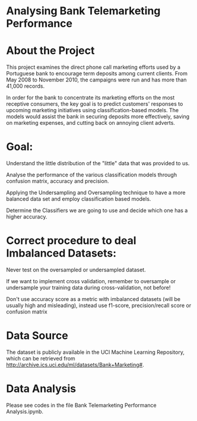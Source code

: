 # Analysing Bank Telemarketing Performance

# About the Project
This project examines the direct phone call marketing efforts used by a Portuguese bank to encourage term deposits among current clients. From May 2008 to November 2010, the campaigns were run and has more than 41,000 records.

In order for the bank to concentrate its marketing efforts on the most receptive consumers, the key goal is to predict customers' responses to upcoming marketing initiatives using classification-based models. The models would assist the bank in securing deposits more effectively, saving on marketing expenses, and cutting back on annoying client adverts.

# Goal:

Understand the little distribution of the "little" data that was provided to us.

Analyse the performance of the various classification models through confusion matrix, accuracy and precision.

Applying the Undersampling and Oversampling technique to have a more balanced data set and employ classification based models. 

Determine the Classifiers we are going to use and decide which one has a higher accuracy.

# Correct procedure to deal Imbalanced Datasets:

Never test on the oversampled or undersampled dataset.

If we want to implement cross validation, remember to oversample or undersample your training data during cross-validation, not before!

Don't use accuracy score as a metric with imbalanced datasets (will be usually high and misleading), instead use f1-score, precision/recall score or confusion matrix

# Data Source

The dataset is publicly available in the UCI Machine Learning Repository, which can be retrieved from http://archive.ics.uci.edu/ml/datasets/Bank+Marketing#.

# Data Analysis 

Please see codes in the file Bank Telemarketing Performance Analysis.ipynb.
